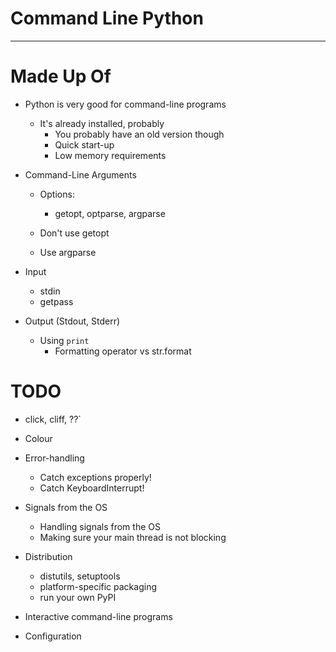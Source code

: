 # Command Line Python

----

# Made Up Of

* Python is very good for command-line programs
  * It's already installed, probably
      * You probably have an old version though
      * Quick start-up
      * Low memory requirements
      
* Command-Line Arguments
  * Options:
    * getopt, optparse, argparse

  * Don't use getopt
  * Use argparse
  
* Input
  * stdin
  * getpass
  
* Output (Stdout, Stderr)
  * Using `print`
    * Formatting operator vs str.format



# TODO

* click, cliff, ??`
* Colour
* Error-handling
  * Catch exceptions properly!
  * Catch KeyboardInterrupt!
* Signals from the OS
  * Handling signals from the OS
  * Making sure your main thread is not blocking
* Distribution
  * distutils, setuptools
  * platform-specific packaging
  * run your own PyPI

* Interactive command-line programs
* Configuration
